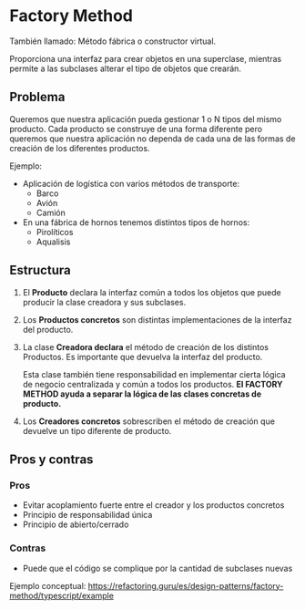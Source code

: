 # Factory Method
También llamado: Método fábrica o constructor virtual.

Proporciona una interfaz para crear objetos en una superclase, mientras permite a las subclases alterar el tipo de objetos que crearán.

## Problema
Queremos que nuestra aplicación pueda gestionar 1 o N tipos del mismo producto. Cada producto se construye de una forma diferente pero queremos que nuestra aplicación no dependa de cada una de las formas de creación de los diferentes productos.

Ejemplo:
- Aplicación de logística con varios métodos de transporte:
  - Barco
  - Avión
  - Camión
- En una fábrica de hornos tenemos distintos tipos de hornos:
  - Pirolíticos
  - Aqualisis

## Estructura
1. El **Producto** declara la interfaz común a todos los objetos que puede producir la clase creadora y sus subclases.
2. Los **Productos concretos** son distintas implementaciones de la interfaz del producto.
3. La clase **Creadora declara** el método de creación de los distintos Productos. Es importante que devuelva la interfaz del producto.
   
   Esta clase también tiene responsabilidad en implementar cierta lógica de negocio centralizada y común a todos los productos. **El FACTORY METHOD ayuda a separar la lógica de las clases concretas de producto.**
  
4. Los **Creadores concretos** sobrescriben el método de creación que devuelve un tipo diferente de producto.

## Pros y contras
### Pros
- Evitar acoplamiento fuerte entre el creador y los productos concretos
- Principio de responsabilidad única
- Principio de abierto/cerrado

### Contras
- Puede que el código se complique por la cantidad de subclases nuevas

Ejemplo conceptual: https://refactoring.guru/es/design-patterns/factory-method/typescript/example
